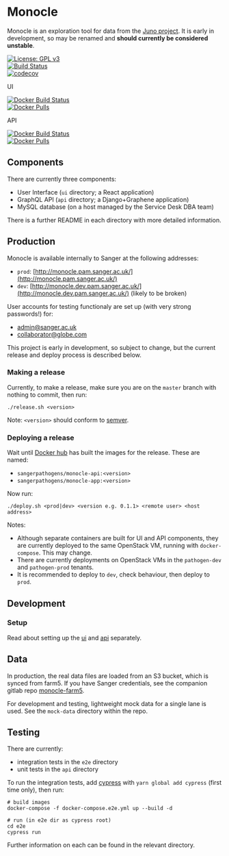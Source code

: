 # Monocle
Monocle is an exploration tool for data from the [Juno project](https://www.gbsgen.net/). It is early in development, so may be renamed and **should currently be considered unstable**.

[![License: GPL v3](https://img.shields.io/badge/License-GPL%20v3-brightgreen.svg)](https://github.com/sanger-pathogens/monocle/blob/master/LICENSE)  
[![Build Status](https://travis-ci.com/sanger-pathogens/monocle.svg?branch=master)](https://travis-ci.com/sanger-pathogens/monocle)  
[![codecov](https://codecov.io/gh/sanger-pathogens/monocle/branch/master/graph/badge.svg)](https://codecov.io/gh/sanger-pathogens/monocle)

UI

[![Docker Build Status](https://img.shields.io/docker/cloud/build/sangerpathogens/monocle-app.svg)](https://hub.docker.com/sangerpathogens/monocle-app)  
[![Docker Pulls](https://img.shields.io/docker/pulls/sangerpathogens/monocle-app.svg)](https://hub.docker.com/r/sangerpathogens/monocle-app)

API

[![Docker Build Status](https://img.shields.io/docker/cloud/build/sangerpathogens/monocle-api.svg)](https://hub.docker.com/r/sangerpathogens/monocle-api)  
[![Docker Pulls](https://img.shields.io/docker/pulls/sangerpathogens/monocle-api.svg)](https://hub.docker.com/r/sangerpathogens/monocle-api)

## Components
There are currently three components:
- User Interface (`ui` directory; a React application)
- GraphQL API (`api` directory; a Django+Graphene application)
- MySQL database (on a host managed by the Service Desk DBA team)

There is a further README in each directory with more detailed information.

## Production
Monocle is available internally to Sanger at the following addresses:
- `prod`: [http://monocle.pam.sanger.ac.uk/](http://monocle.pam.sanger.ac.uk/)
- `dev`: [http://monocle.dev.pam.sanger.ac.uk/](http://monocle.dev.pam.sanger.ac.uk/) (likely to be broken)

User accounts for testing functionaly are set up (with very strong passwords!) for:
- admin@sanger.ac.uk
- collaborator@globe.com

This project is early in development, so subject to change, but the current release and deploy process is described below.

### Making a release
Currently, to make a release, make sure you are on the `master` branch with nothing to commit, then run:
```
./release.sh <version>
```
Note: `<version>` should conform to [semver](https://semver.org/).

### Deploying a release
Wait until [Docker hub](https://hub.docker.com/orgs/sangerpathogens) has built the images for the release. These are named:
- `sangerpathogens/monocle-api:<version>`
- `sangerpathogens/monocle-app:<version>`

Now run:
```
./deploy.sh <prod|dev> <version e.g. 0.1.1> <remote user> <host address>
```

Notes:
- Although separate containers are built for UI and API components, they are currently deployed to the same OpenStack VM, running with `docker-compose`. This may change.
- There are currently deployments on OpenStack VMs in the `pathogen-dev` and `pathogen-prod` tenants.
- It is recommended to deploy to `dev`, check behaviour, then deploy to `prod`.

## Development

### Setup
Read about setting up the [ui](ui/README.md) and [api](api/README.md) separately.

## Data
In production, the real data files are loaded from an S3 bucket, which is synced from farm5. If you have Sanger credentials, see the companion gitlab repo [monocle-farm5](https://gitlab.internal.sanger.ac.uk/sanger-pathogens/monocle-farm5).

For development and testing, lightweight mock data for a single lane is used. See the `mock-data` directory within the repo.

## Testing
There are currently:
- integration tests in the `e2e` directory
- unit tests in the `api` directory

To run the integration tests, add [cypress](https://www.cypress.io/) with `yarn global add cypress` (first time only), then run:
```
# build images
docker-compose -f docker-compose.e2e.yml up --build -d

# run (in e2e dir as cypress root)
cd e2e
cypress run
```

Further information on each can be found in the relevant directory.
